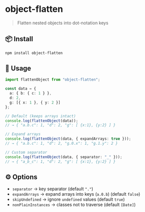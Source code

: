 # object-flatten

> Flatten nested objects into dot-notation keys

## 📦 Install

```bash
npm install object-flatten
```

## 🚀 Usage

```ts
import flattenObject from "object-flatten";

const data = {
  a: { b: { c: 1 } },
  d: 2,
  g: [{ x: 1 }, { y: 2 }]
};

// Default (keeps arrays intact)
console.log(flattenObject(data));
// → { "a.b.c": 1, "d": 2, "g": [ {x:1}, {y:2} ] }

// Expand arrays
console.log(flattenObject(data, { expandArrays: true }));
// → { "a.b.c": 1, "d": 2, "g.0.x": 1, "g.1.y": 2 }

// Custom separator
console.log(flattenObject(data, { separator: "_" }));
// → { "a_b_c": 1, "d": 2, "g": [ {x:1}, {y:2} ] }
```

## ⚙️ Options

* `separator` → key separator (default `"."`)
* `expandArrays` → expand arrays into keys (`a.0.b`) (default `false`)
* `skipUndefined` → ignore `undefined` values (default `true`)
* `nonPlainInstances` → classes not to traverse (default `[Date]`)